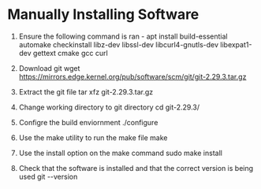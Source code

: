 # Manually Installing Software

1. Ensure the following command is ran - 
       apt install build-essential automake checkinstall libz-dev libssl-dev libcurl4-gnutls-dev libexpat1-dev gettext cmake gcc curl

2. Download git
        wget https://mirrors.edge.kernel.org/pub/software/scm/git/git-2.29.3.tar.gz

3. Extract the git file
        tar xfz git-2.29.3.tar.gz

4. Change working directory to git directory
        cd git-2.29.3/

5. Configre the build enviornment
        ./configure

6. Use the make utility to run the make file
        make

7. Use the install option on the make command 
        sudo make install
    
8. Check that the software is installed and that the correct version is being used
        git --version